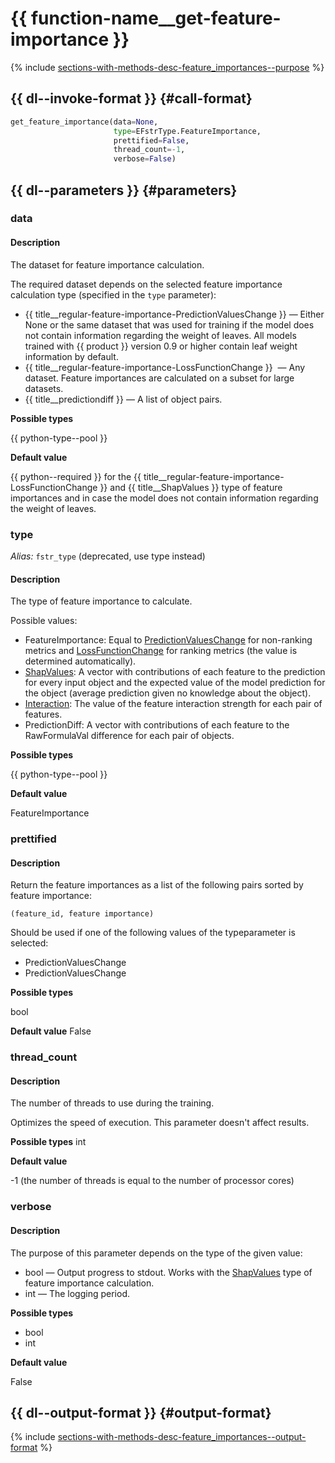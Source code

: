 # {{ function-name__get-feature-importance }}

{% include [sections-with-methods-desc-feature_importances--purpose](../_includes/work_src/reusage/feature_importances--purpose.md) %}


## {{ dl--invoke-format }} {#call-format}

```python
get_feature_importance(data=None,
                       type=EFstrType.FeatureImportance,
                       prettified=False,
                       thread_count=-1,
                       verbose=False)
```

## {{ dl--parameters }} {#parameters}

### data

#### Description

The dataset for feature importance calculation.

The required dataset depends on the selected feature importance calculation type (specified in the `type` parameter):

- {{ title__regular-feature-importance-PredictionValuesChange }} — Either None or the same dataset that was used for training if the model does not contain information regarding the weight of leaves. All models trained with {{ product }} version 0.9 or higher contain leaf weight information by default.
- {{ title__regular-feature-importance-LossFunctionChange }}  — Any dataset. Feature importances are calculated on a subset for large datasets.
- {{ title__predictiondiff }} — A list of object pairs.

**Possible types** 

{{ python-type--pool }}

**Default value** 

{{ python--required }} for the {{ title__regular-feature-importance-LossFunctionChange }} and {{ title__ShapValues }} type of feature importances and in case the model does not contain information regarding the weight of leaves.

### type
_Alias:_ `fstr_type` (deprecated, use type instead)

#### Description

The type of feature importance to calculate.

Possible values:
- FeatureImportance: Equal to [PredictionValuesChange](fstr.md#fstr__regular-feature-importance) for non-ranking metrics and [LossFunctionChange](fstr.md#fstr__regular-feature-importances__lossfunctionchange) for ranking metrics (the value is determined automatically).
- [ShapValues](shap-values.md): A vector  with contributions of each feature to the prediction for every input object and the expected value of the model prediction for the object (average prediction given no knowledge about the object).
- [Interaction](feature-interaction.md#feature-interaction__feature-interaction-strength): The value of the feature interaction strength for each pair of features.
- PredictionDiff: A vector with contributions of each feature to the RawFormulaVal difference for each pair of objects.

**Possible types** 

{{ python-type--pool }}

**Default value** 

FeatureImportance


### prettified

#### Description

Return the feature importances as a list of the following pairs sorted by feature importance:
```
(feature_id, feature importance)
```

Should be used if one of the following values of the typeparameter is selected:
- PredictionValuesChange
- PredictionValuesChange


**Possible types** 

bool

**Default value** 
False


### thread_count

#### Description

The number of threads to use during the training.

Optimizes the speed of execution. This parameter doesn't affect results.

**Possible types** int

**Default value** 

-1 (the number of threads is equal to the number of processor cores)


### verbose

#### Description

The purpose of this parameter depends on the type of the given value:

- bool — Output progress to stdout. 
Works with the [ShapValues](shap-values.md) type of feature importance calculation.
- int — The logging period.

**Possible types** 

- bool
- int

**Default value** 

False


## {{ dl--output-format }} {#output-format}

{% include [sections-with-methods-desc-feature_importances--output-format](../_includes/work_src/reusage/feature_importances--output-format.md) %}


